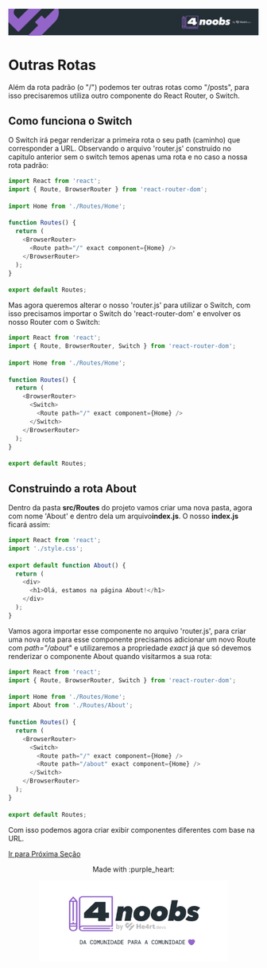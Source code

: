 <p align="center">
  <a href="https://github.com/he4rt/4noobs" target="_blank">
    <img src="../../assets/global/header-4noobs.svg">
  </a>
</p>

# Outras Rotas

Além da rota padrão (o "/") podemos ter outras rotas como  "/posts", para isso precisaremos utiliza outro componente do React Router, o Switch.

## Como funciona o Switch

O Switch irá pegar renderizar a primeira rota o seu path (caminho) que corresponder a URL. Observando o arquivo 'router.js' construido no capitulo anterior sem o switch temos apenas uma rota e no caso a nossa rota padrão:

```js
import React from 'react';
import { Route, BrowserRouter } from 'react-router-dom';

import Home from './Routes/Home';

function Routes() {
  return (
    <BrowserRouter>
      <Route path="/" exact component={Home} />
    </BrowserRouter>
  );
}

export default Routes;
```

Mas agora queremos alterar o nosso 'router.js' para utilizar o Switch, com isso precisamos importar o Switch do 'react-router-dom' e envolver os nosso Router com o Switch:

```js
import React from 'react';
import { Route, BrowserRouter, Switch } from 'react-router-dom';

import Home from './Routes/Home';

function Routes() {
  return (
    <BrowserRouter>
      <Switch>
        <Route path="/" exact component={Home} />
      </Switch>
    </BrowserRouter>
  );
}

export default Routes;
```

## Construindo a rota About

Dentro da pasta **src/Routes** do projeto vamos criar uma nova pasta, agora com nome 'About' e dentro dela um arquivo**index.js**. O nosso **index.js** ficará assim:

```js
import React from 'react';
import './style.css';

export default function About() {
  return (
    <div>
      <h1>Olá, estamos na página About!</h1>
    </div>
  );
}
```

Vamos agora importar esse componente no arquivo 'router.js', para criar uma nova rota para esse componente precisamos adicionar um novo Route com *path="/about*" e utilizaremos a propriedade *exact* já que só devemos renderizar o componente About quando visitarmos a sua rota:

```js
import React from 'react';
import { Route, BrowserRouter, Switch } from 'react-router-dom';

import Home from './Routes/Home';
import About from './Routes/About';

function Routes() {
  return (
    <BrowserRouter>
      <Switch>
        <Route path="/" exact component={Home} />
        <Route path="/about" exact component={Home} />
      </Switch>
    </BrowserRouter>
  );
}

export default Routes;
```

Com isso podemos agora criar exibir componentes diferentes com base na URL.

[Ir para Próxima Seção](../Cliente%20REST/1-Fetch.md)

<p align="center">Made with :purple_heart:</p>

<p align="center">
  <a href="https://github.com/he4rt/4noobs" target="_blank">
    <img src="../../assets/global/footer-4noobs.svg" width="380">
  </a>
</p>
